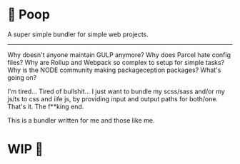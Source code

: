 # 💩 Poop
A super simple bundler for simple web projects.

----

Why doesn't anyone maintain GULP anymore? Why does Parcel hate config files? Why are Rollup and Webpack so complex to setup for simple tasks? Why is the NODE community making packageception packages? What's going on?

I'm tired... Tired of bullshit... I just want to bundle my scss/sass and/or my js/ts to css and iife js, by providing input and output paths for both/one. That's it. The f**king end.

This is a bundler written for me and those like me.


# WIP 🚧

